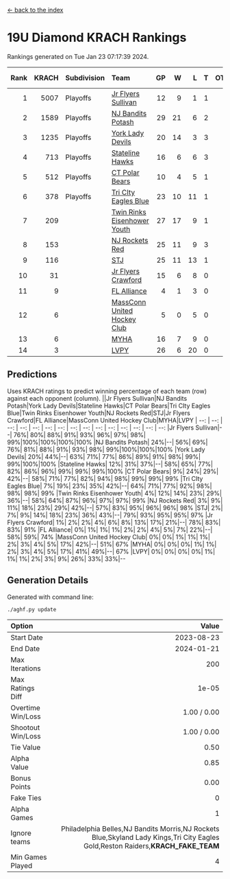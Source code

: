 [<- back to the index](readme.md)
# 19U Diamond KRACH Rankings
Rankings generated on Tue Jan 23 07:17:39 2024.

Rank|KRACH|Subdivision|Team|GP|W|L|T|OTW|OTL|SoS|Exp Wins|Win Diff
---:|---:|:---|:---|---:|---:|---:|---:|---:|---:|---:|---:|---:
1|5007|Playoffs|[Jr Flyers Sullivan](https://gamesheetstats.com/seasons/3663/teams/140859/schedule)|12|9|1|1|1|0|775|11.3|-0.0
2|1589|Playoffs|[NJ Bandits Potash](https://gamesheetstats.com/seasons/3663/teams/140857/schedule)|29|21|6|2|0|0|867|22.8|-0.0
3|1235|Playoffs|[York Lady Devils](https://gamesheetstats.com/seasons/3663/teams/140856/schedule)|20|14|3|3|0|0|638|16.3|-0.0
4|713|Playoffs|[Stateline Hawks](https://gamesheetstats.com/seasons/3663/teams/141851/schedule)|16|6|6|3|0|1|1533|8.3|-0.0
5|512|Playoffs|[CT Polar Bears](https://gamesheetstats.com/seasons/3663/teams/140853/schedule)|10|4|5|1|0|0|1477|5.3|-0.0
6|378|Playoffs|[Tri CIty Eagles Blue](https://gamesheetstats.com/seasons/3663/teams/140852/schedule)|23|10|11|1|1|0|985|12.3|-0.0
7|209||[Twin Rinks Eisenhower Youth](https://gamesheetstats.com/seasons/3663/teams/140861/schedule)|27|17|9|1|0|0|336|18.3|-0.0
8|153||[NJ Rockets Red](https://gamesheetstats.com/seasons/3663/teams/140855/schedule)|25|11|9|3|1|1|544|14.3|-0.0
9|116||[STJ](https://gamesheetstats.com/seasons/3663/teams/140858/schedule)|25|11|13|1|0|0|482|12.3|-0.0
10|31||[Jr Flyers Crawford](https://gamesheetstats.com/seasons/3663/teams/140862/schedule)|15|6|8|0|0|1|120|6.9|0.0
11|9||[FL Alliance](https://gamesheetstats.com/seasons/3663/teams/156907/schedule)|4|1|3|0|0|0|285|1.9|0.0
12|6||[MassConn United Hockey Club](https://gamesheetstats.com/seasons/3663/teams/140854/schedule)|5|0|5|0|0|0|580|0.9|0.0
13|6||[MYHA](https://gamesheetstats.com/seasons/3663/teams/140863/schedule)|16|7|9|0|0|0|46|7.9|0.0
14|3||[LVPY](https://gamesheetstats.com/seasons/3663/teams/140860/schedule)|26|6|20|0|0|0|290|6.9|0.0

## Predictions
Uses KRACH ratings to predict winning percentage of each team (row) against each opponent (column).
||Jr Flyers Sullivan|NJ Bandits Potash|York Lady Devils|Stateline Hawks|CT Polar Bears|Tri CIty Eagles Blue|Twin Rinks Eisenhower Youth|NJ Rockets Red|STJ|Jr Flyers Crawford|FL Alliance|MassConn United Hockey Club|MYHA|LVPY
| --: | --: | --: | --: | --: | --: | --: | --: | --: | --: | --: | --: | --: | --: | --: 
|Jr Flyers Sullivan|--| 76%| 80%| 88%| 91%| 93%| 96%| 97%| 98%| 99%|100%|100%|100%|100%
|NJ Bandits Potash| 24%|--| 56%| 69%| 76%| 81%| 88%| 91%| 93%| 98%| 99%|100%|100%|100%
|York Lady Devils| 20%| 44%|--| 63%| 71%| 77%| 86%| 89%| 91%| 98%| 99%| 99%|100%|100%
|Stateline Hawks| 12%| 31%| 37%|--| 58%| 65%| 77%| 82%| 86%| 96%| 99%| 99%| 99%|100%
|CT Polar Bears|  9%| 24%| 29%| 42%|--| 58%| 71%| 77%| 82%| 94%| 98%| 99%| 99%| 99%
|Tri CIty Eagles Blue|  7%| 19%| 23%| 35%| 42%|--| 64%| 71%| 77%| 92%| 98%| 98%| 98%| 99%
|Twin Rinks Eisenhower Youth|  4%| 12%| 14%| 23%| 29%| 36%|--| 58%| 64%| 87%| 96%| 97%| 97%| 99%
|NJ Rockets Red|  3%|  9%| 11%| 18%| 23%| 29%| 42%|--| 57%| 83%| 95%| 96%| 96%| 98%
|STJ|  2%|  7%|  9%| 14%| 18%| 23%| 36%| 43%|--| 79%| 93%| 95%| 95%| 97%
|Jr Flyers Crawford|  1%|  2%|  2%|  4%|  6%|  8%| 13%| 17%| 21%|--| 78%| 83%| 83%| 91%
|FL Alliance|  0%|  1%|  1%|  1%|  2%|  2%|  4%|  5%|  7%| 22%|--| 58%| 59%| 74%
|MassConn United Hockey Club|  0%|  0%|  1%|  1%|  1%|  2%|  3%|  4%|  5%| 17%| 42%|--| 51%| 67%
|MYHA|  0%|  0%|  0%|  1%|  1%|  2%|  3%|  4%|  5%| 17%| 41%| 49%|--| 67%
|LVPY|  0%|  0%|  0%|  0%|  1%|  1%|  1%|  2%|  3%|  9%| 26%| 33%| 33%|--

## Generation Details

Generated with command line:
```
./aghf.py update
```

| Option | Value |
| :----- | ----: |
| Start Date | 2023-08-23 |
| End Date | 2024-01-21 |
| Max Iterations | 200 |
| Max Ratings Diff | 1e-05 |
| Overtime Win/Loss | 1.00 / 0.00 |
| Shootout Win/Loss | 1.00 / 0.00 |
| Tie Value | 0.50 |
| Alpha Value | 0.85 |
| Bonus Points | 0.00 |
| Fake Ties | 0 |
| Alpha Games | 1 |
| Ignore teams | Philadelphia Belles,NJ Bandits Morris,NJ Rockets Blue,Skyland Lady Kings,Tri City Eagles Gold,Reston Raiders,__KRACH_FAKE_TEAM__ |
| Min Games Played | 4 |

